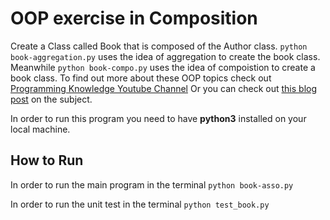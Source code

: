 # OOP exercise in Composition

Create a Class called Book that is composed of the Author class.
`python book-aggregation.py` uses the idea of aggregation to create the book class.
Meanwhile `python book-compo.py` uses the idea of compoistion to create a book class.
To find out more about these OOP topics check out [Programming Knowledge Youtube Channel](https://www.youtube.com/watch?v=lhiH-6ygGl8)
Or you can check out [this blog post](https://javarevisited.blogspot.com/2014/02/ifference-between-association-vs-composition-vs-aggregation.html) on the subject.

In order to run this program you need to have **python3** installed on your local machine.

## How to Run


In order to run the main program in the terminal `python book-asso.py`

In order to run the unit test in the terminal `python test_book.py`
